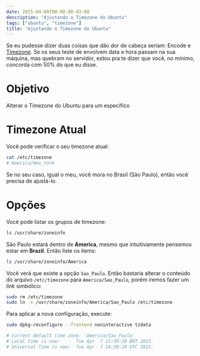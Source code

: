 ```yaml
---
date: 2015-04-08T00:00:00-03:00
description: "Ajustando o Timezone do Ubuntu"
tags: ["ubuntu", "timezone"]
title: "Ajustando o Timezone do Ubuntu"
---
```


Se eu pudesse dizer duas coisas que dão dor de cabeça seriam: Encode e [Timezone](http://en.wikipedia.org/wiki/Time_zone). Se os seus teste de envolvem data e hora passam na sua máquina, mas quebram no servidor, estou pra te dizer que você, no mínimo, concorda com 50% do que eu disse.

# Objetivo

Alterar o Timezone do Ubuntu para um específico

# Timezone Atual

Você pode verificar o seu timezone atual:

```sh
cat /etc/timezone
# America/New_York
```

Se no seu caso, igual o meu, você mora no Brasil (São Paulo), então você precisa de ajustá-lo.

# Opções

Você pode listar os grupos de timezone:

```sh
ls /usr/share/zoneinfo
```

São Paulo estará dentro de **America**, mesmo que intuitivamente pensemos estar em **Brazil**. Então liste os items:

```sh
ls /usr/share/zoneinfo/America
```

Você verá que existe a opção `Sao_Paulo`. Então bastaria alterar o conteúdo do arquivo `/etc/timezone` para `America/Sao_Paulo`, porém iremos fazer um link simbólico:

```sh
sudo rm /etc/timezone
sudo ln -s /usr/share/zoneinfo/America/Sao_Paulo /etc/timezone
```

Para aplicar a nova configuração, execute:

```sh
sudo dpkg-reconfigure --frontend noninteractive tzdata

# Current default time zone: 'America/Sao_Paulo'
# Local time is now:      Tue Apr  7 11:39:20 BRT 2015.
# Universal Time is now:  Tue Apr  7 14:39:20 UTC 2015.
```
